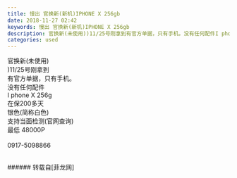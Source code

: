 ```yaml
---
title: 慢出 官换新(新机)IPHONE X 256gb
date: 2018-11-27 02:42
keywords: 慢出 官换新(新机)IPHONE X 256gb
description: 官换新(未使用))11/25号刚拿到有官方单据，只有手机。没有任何配件I phone X 256g 在保200多天银色(简称白色)支持当面检测(官网查询)最低 48000P 0917-5098866
categories: used
---
```

<td class="t_f" id="postmessage_2360879">

官换新(未使用)<br/>
)11/25号刚拿到<br/>
有官方单据，只有手机。<br/>
没有任何配件<br/>
I phone X 256g <br/>
在保200多天<br/>
银色(简称白色)<br/>
支持当面检测(官网查询)<br/>
最低 48000P <br/>
<br/>
0917-5098866<br/>
<img alt="" border="0" class="zoom" data-cf-modified-7fea5348f0a5a7a3718fb183-="" file="http://www.flw.ph/data/appbyme/upload/image/201811/27/LxjRgFVrxTTY.jpg" id="aimg_X3E33" lazyloadthumb="1" onclick="" onmouseover="" src="http://www.flw.ph/data/appbyme/upload/image/201811/27/LxjRgFVrxTTY.jpg"/><br/>
<br/>
</td>
###### 转载自[菲龙网]